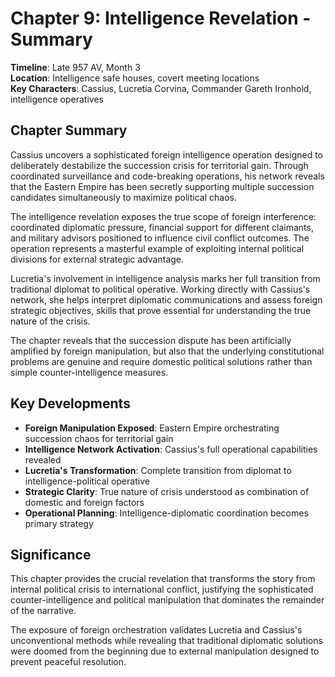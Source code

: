 # Chapter 9: Intelligence Revelation - Summary

**Timeline**: Late 957 AV, Month 3  
**Location**: Intelligence safe houses, covert meeting locations  
**Key Characters**: Cassius, Lucretia Corvina, Commander Gareth Ironhold, intelligence operatives

## Chapter Summary

Cassius uncovers a sophisticated foreign intelligence operation designed to deliberately destabilize the succession crisis for territorial gain. Through coordinated surveillance and code-breaking operations, his network reveals that the Eastern Empire has been secretly supporting multiple succession candidates simultaneously to maximize political chaos.

The intelligence revelation exposes the true scope of foreign interference: coordinated diplomatic pressure, financial support for different claimants, and military advisors positioned to influence civil conflict outcomes. The operation represents a masterful example of exploiting internal political divisions for external strategic advantage.

Lucretia's involvement in intelligence analysis marks her full transition from traditional diplomat to political operative. Working directly with Cassius's network, she helps interpret diplomatic communications and assess foreign strategic objectives, skills that prove essential for understanding the true nature of the crisis.

The chapter reveals that the succession dispute has been artificially amplified by foreign manipulation, but also that the underlying constitutional problems are genuine and require domestic political solutions rather than simple counter-intelligence measures.

## Key Developments

- **Foreign Manipulation Exposed**: Eastern Empire orchestrating succession chaos for territorial gain
- **Intelligence Network Activation**: Cassius's full operational capabilities revealed
- **Lucretia's Transformation**: Complete transition from diplomat to intelligence-political operative
- **Strategic Clarity**: True nature of crisis understood as combination of domestic and foreign factors
- **Operational Planning**: Intelligence-diplomatic coordination becomes primary strategy

## Significance

This chapter provides the crucial revelation that transforms the story from internal political crisis to international conflict, justifying the sophisticated counter-intelligence and political manipulation that dominates the remainder of the narrative.

The exposure of foreign orchestration validates Lucretia and Cassius's unconventional methods while revealing that traditional diplomatic solutions were doomed from the beginning due to external manipulation designed to prevent peaceful resolution.
